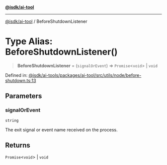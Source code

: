 [**@isdk/ai-tool**](../README.md)

***

[@isdk/ai-tool](../globals.md) / BeforeShutdownListener

# Type Alias: BeforeShutdownListener()

> **BeforeShutdownListener** = (`signalOrEvent`) => `Promise`\<`void`\> \| `void`

Defined in: [@isdk/ai-tools/packages/ai-tool/src/utils/node/before-shutdown.ts:13](https://github.com/isdk/ai-tool.js/blob/fb1809b53cc75a30928176c26910792b6b8a96e1/src/utils/node/before-shutdown.ts#L13)

## Parameters

### signalOrEvent

`string`

The exit signal or event name received on the process.

## Returns

`Promise`\<`void`\> \| `void`
